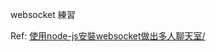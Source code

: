 websocket 練習

Ref: [使用node-js安裝websocket做出多人聊天室/](https://fgchen.com/wpedu/courses/%E4%BD%BF%E7%94%A8node-js%E5%AE%89%E8%A3%9Dwebsocket%E5%81%9A%E5%87%BA%E5%A4%9A%E4%BA%BA%E8%81%8A%E5%A4%A9%E5%AE%A4/)